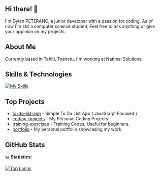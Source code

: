 ## Hi there! 👋

I'm Dylan PETERANO, a junior developer with a passion for coding. As of now I'm still a computer science student, 
Feel free to ask anything or give your oppinion on my projects.

## About Me

Currently based in Tahiti, Toahotu, I'm working at Natimai Solutions.

## Skills & Technologies

[![My Skills](https://skillicons.dev/icons?i=html,css,c,cpp,py,js,git,fastapi&perline=8)](https://skillicons.dev)

## Top Projects

- [to-do-list-app](https://github.com/dpeterano/to-do-list-app) - Simple To Do List App ( JavaScript Focused )
- [coding-projects](https://github.com/dpeterano/coding-projects) - My Personal Coding Projects.
- [training-exercises](https://github.com/dpeterano/training-exercises) - Training Codes, Useful for beginners.
- [portfolio](https://github.com/dpeterano/portfolio) - My personal portfolio showcasing my work.

## GitHub Stats

📊 **Statistics:** 

[![Top Langs](https://github-readme-stats.vercel.app/api/top-langs/?username=dpeterano&layout=compact&theme=dark)](https://github.com/anuraghazra/github-readme-stats)

